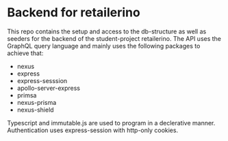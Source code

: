 # Backend for retailerino

This repo contains the setup and access to the db-structure as well as seeders for the backend of the student-project retailerino. The API uses the GraphQL query language and mainly uses the following packages to achieve that:

- nexus
- express
- express-sesssion
- apollo-server-express
- primsa
- nexus-prisma
- nexus-shield

Typescript and immutable.js are used to program in a declerative manner.
Authentication uses express-session with http-only cookies.
